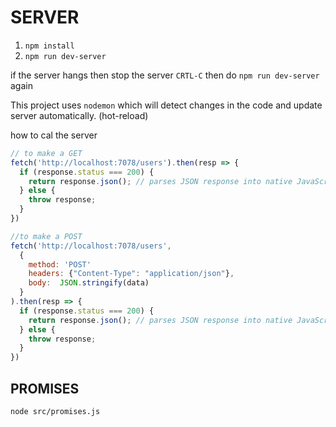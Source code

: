 # SERVER
1. `npm install`
2. `npm run dev-server`


if the server hangs then stop the server `CRTL-C`
then do `npm run dev-server` again

This project uses `nodemon` which will detect changes in the code 
and update server automatically. (hot-reload)

how to cal the server
```javascript
// to make a GET
fetch('http://localhost:7078/users').then(resp => {
  if (response.status === 200) {
    return response.json(); // parses JSON response into native JavaScript objects
  } else {
    throw response;
  } 
})

//to make a POST
fetch('http://localhost:7078/users', 
  {
    method: 'POST'
    headers: {"Content-Type": "application/json"},
    body:  JSON.stringify(data)
  }
).then(resp => {
  if (response.status === 200) {
    return response.json(); // parses JSON response into native JavaScript objects
  } else {
    throw response;
  }
})

```

## PROMISES

`node src/promises.js`

